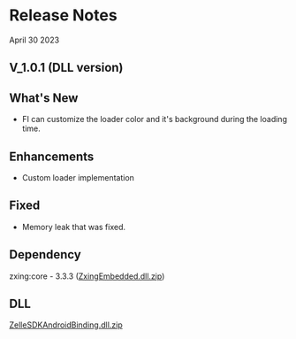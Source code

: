 # Release Notes

April 30 2023

## V_1.0.1 (DLL version)

## What's New

- FI can customize the loader color and it's background during the loading time.

## Enhancements

- Custom loader implementation

## Fixed

- Memory leak that was fixed.

## Dependency

zxing:core - 3.3.3 ([ZxingEmbedded.dll.zip](https://github.com/Fiserv/zelle-turnkey-solutions/files/11690379/ZxingEmbedded.dll.zip))

## DLL

[ZelleSDKAndroidBinding.dll.zip](https://github.com/Fiserv/zelle-turnkey-solutions/files/11690397/ZelleSDKAndroidBinding.dll.zip)







